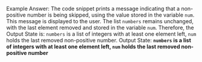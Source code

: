 Example Answer:
The code snippet prints a message indicating that a non-positive number is being skipped, using the value stored in the variable `num`. This message is displayed to the user. The list `numbers` remains unchanged, with the last element removed and stored in the variable `num`. Therefore, the Output State is: `numbers` is a list of integers with at least one element left, `num` holds the last removed non-positive number.
Output State: **`numbers` is a list of integers with at least one element left, `num` holds the last removed non-positive number**